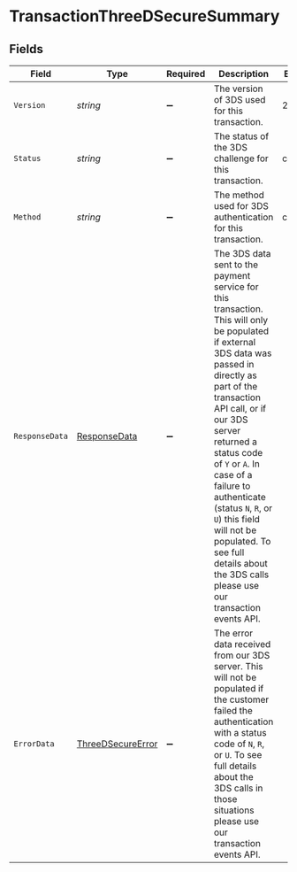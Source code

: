 # TransactionThreeDSecureSummary


## Fields

| Field                                                                                                                                                                                                                                                                                                                                                                                                                  | Type                                                                                                                                                                                                                                                                                                                                                                                                                   | Required                                                                                                                                                                                                                                                                                                                                                                                                               | Description                                                                                                                                                                                                                                                                                                                                                                                                            | Example                                                                                                                                                                                                                                                                                                                                                                                                                |
| ---------------------------------------------------------------------------------------------------------------------------------------------------------------------------------------------------------------------------------------------------------------------------------------------------------------------------------------------------------------------------------------------------------------------- | ---------------------------------------------------------------------------------------------------------------------------------------------------------------------------------------------------------------------------------------------------------------------------------------------------------------------------------------------------------------------------------------------------------------------- | ---------------------------------------------------------------------------------------------------------------------------------------------------------------------------------------------------------------------------------------------------------------------------------------------------------------------------------------------------------------------------------------------------------------------- | ---------------------------------------------------------------------------------------------------------------------------------------------------------------------------------------------------------------------------------------------------------------------------------------------------------------------------------------------------------------------------------------------------------------------- | ---------------------------------------------------------------------------------------------------------------------------------------------------------------------------------------------------------------------------------------------------------------------------------------------------------------------------------------------------------------------------------------------------------------------- |
| `Version`                                                                                                                                                                                                                                                                                                                                                                                                              | *string*                                                                                                                                                                                                                                                                                                                                                                                                               | :heavy_minus_sign:                                                                                                                                                                                                                                                                                                                                                                                                     | The version of 3DS used for this transaction.                                                                                                                                                                                                                                                                                                                                                                          | 2.2.0                                                                                                                                                                                                                                                                                                                                                                                                                  |
| `Status`                                                                                                                                                                                                                                                                                                                                                                                                               | *string*                                                                                                                                                                                                                                                                                                                                                                                                               | :heavy_minus_sign:                                                                                                                                                                                                                                                                                                                                                                                                     | The status of the 3DS challenge for this transaction.                                                                                                                                                                                                                                                                                                                                                                  | complete                                                                                                                                                                                                                                                                                                                                                                                                               |
| `Method`                                                                                                                                                                                                                                                                                                                                                                                                               | *string*                                                                                                                                                                                                                                                                                                                                                                                                               | :heavy_minus_sign:                                                                                                                                                                                                                                                                                                                                                                                                     | The method used for 3DS authentication for this transaction.                                                                                                                                                                                                                                                                                                                                                           | challenge                                                                                                                                                                                                                                                                                                                                                                                                              |
| `ResponseData`                                                                                                                                                                                                                                                                                                                                                                                                         | [ResponseData](../../Models/Components/ResponseData.md)                                                                                                                                                                                                                                                                                                                                                                | :heavy_minus_sign:                                                                                                                                                                                                                                                                                                                                                                                                     | The 3DS data sent to the payment service for this transaction. This will only be populated if external 3DS data was passed in directly as part of the transaction API call, or if our 3DS server returned a status code of `Y` or `A`. In case of a failure to authenticate (status `N`, `R`, or `U`) this field will not be populated. To see full details about the 3DS calls please use our transaction events API. |                                                                                                                                                                                                                                                                                                                                                                                                                        |
| `ErrorData`                                                                                                                                                                                                                                                                                                                                                                                                            | [ThreeDSecureError](../../Models/Components/ThreeDSecureError.md)                                                                                                                                                                                                                                                                                                                                                      | :heavy_minus_sign:                                                                                                                                                                                                                                                                                                                                                                                                     | The error data received from our 3DS server. This will not be populated if the customer failed the authentication with a status code of `N`, `R`, or `U`.  To see full details about the 3DS calls in those situations please use our transaction events API.                                                                                                                                                          |                                                                                                                                                                                                                                                                                                                                                                                                                        |
